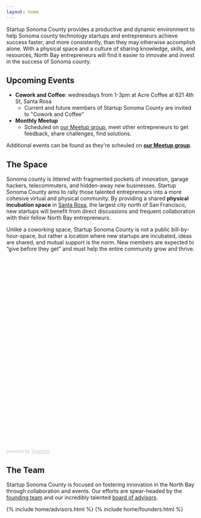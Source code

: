 ```yaml
---
layout: home
---
```


Startup Sonoma County provides a productive and dynamic environment to help
Sonoma county technology startups and entrepreneurs achieve success faster, and
more consistently, than they may otherwise accomplish alone.  With a physical
space and a  culture of sharing knowledge, skills, and resources, North Bay
entrepreneurs will find it easier to innovate and invest in the success of
Sonoma county.

## Upcoming Events

* **Cowork and Coffee**: wednesdays from 1-3pm at Acre Coffee at 621 4th St, Santa Rosa
  * Current and future members of Startup Sonoma County are invited to "Cowork and Coffee"
* **Monthly Meetup**
  * Scheduled on [our Meetup group](https://www.meetup.com/Startup-Sonoma/),
    meet other entrepreneurs to get feedback, share challenges, find solutions.


Additional events can be found as they're scheuled on **[our Meetup group](https://www.meetup.com/Startup-Sonoma/)**.


## The Space

Sonoma county is littered with fragmented pockets of innovation, garage
hackers, telecommuters, and hidden-away new businesses. Startup Sonoma County
aims to rally those talented entrepreneurs into a more cohesive virtual and
physical community. By providing a shared **physical incubation space** in
[Santa Rosa](https://en.wikipedia.org/wiki/Santa_Rosa,_Ca),
the largest city north of San Francisco, new startups will benefit from direct
discussions and frequent collaboration with their fellow North Bay
entrepreneurs.

Unlike a coworking space, Startup Sonoma County is not a public
bill-by-hour-space, but rather a location where new startups are incubated,
ideas are shared, and mutual support is the norm. New members are expected to
“give before they get” and must help the entire community grow and thrive.

<div class="typeform-widget" data-url="https://opszero.typeform.com/to/RDjEDM" style="width: 100%; height: 500px;"></div> <script> (function() { var qs,js,q,s,d=document, gi=d.getElementById, ce=d.createElement, gt=d.getElementsByTagName, id="typef_orm", b="https://embed.typeform.com/"; if(!gi.call(d,id)) { js=ce.call(d,"script"); js.id=id; js.src=b+"embed.js"; q=gt.call(d,"script")[0]; q.parentNode.insertBefore(js,q) } })() </script> <div style="font-family: Sans-Serif;font-size: 12px;color: #999;opacity: 0.5; padding-top: 5px;"> powered by <a href="https://admin.typeform.com/signup?utm_campaign=RDjEDM&utm_source=typeform.com-9917016-Pro&utm_medium=typeform&utm_content=typeform-embedded-poweredbytypeform&utm_term=EN" style="color: #999" target="_blank">Typeform</a> </div>


## The Team

Startup Sonoma County is focused on fostering innovation in the
North Bay through collaboration and events. Our efforts are spear-headed by the [founding
team](#founders) and our incredibly talented [board of advisors](#advisors).

{% include home/advisors.html %}
{% include home/founders.html %}